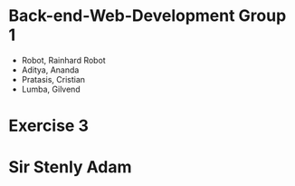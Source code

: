 # Back-end-Web-Development Group 1
- Robot, Rainhard Robot
- Aditya, Ananda
- Pratasis, Cristian
- Lumba, Gilvend
# Exercise 3 
# Sir Stenly Adam
